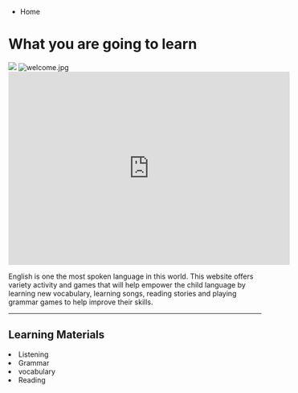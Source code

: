 
<ul class="breadcrumb">
  <li>Home</li>
</ul>

<h1> What you are going to learn</h1>


<img src="http://www.childteaching.com/wp-content/uploads/2015/07/child-teaching6-9.jpg" />

<img src="/rfuddin/ABCLearnEnglishwithme/blob/master/img/welcome.jpg?raw=true" alt="welcome.jpg">

<iframe src="https://archive.org/embed/AUDIO1_20171122" width="560" height="384" frameborder="0" webkitallowfullscreen="true" mozallowfullscreen="true" allowfullscreen></iframe>

<p>English is one the most spoken language in this world. This website offers variety activity and games that will help empower the child language by learning new vocabulary, learning songs, reading stories and playing grammar games to help improve their skills.   </p>

<hr>
<h2>Learning Materials </h2>

 <li>Listening
 <li>Grammar
 <li>vocabulary 
<li>Reading   




  
 
 
 
  

  

 
  






